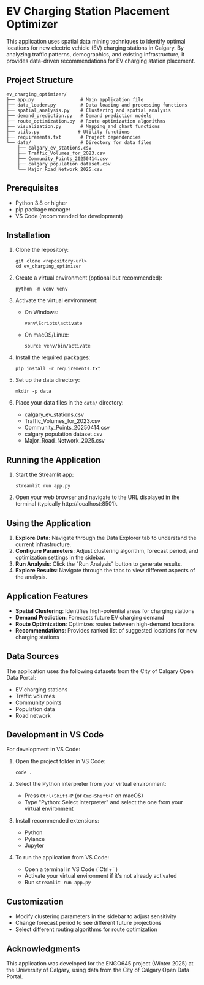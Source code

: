 # EV Charging Station Placement Optimizer

This application uses spatial data mining techniques to identify optimal locations for new electric vehicle (EV) charging stations in Calgary. By analyzing traffic patterns, demographics, and existing infrastructure, it provides data-driven recommendations for EV charging station placement.

## Project Structure

```
ev_charging_optimizer/
├── app.py                 # Main application file
├── data_loader.py         # Data loading and processing functions
├── spatial_analysis.py    # Clustering and spatial analysis
├── demand_prediction.py   # Demand prediction models
├── route_optimization.py  # Route optimization algorithms
├── visualization.py       # Mapping and chart functions
├── utils.py              # Utility functions
├── requirements.txt       # Project dependencies
└── data/                  # Directory for data files
    ├── calgary_ev_stations.csv
    ├── Traffic_Volumes_for_2023.csv
    ├── Community_Points_20250414.csv
    ├── calgary population dataset.csv
    └── Major_Road_Network_2025.csv
```
## Prerequisites

- Python 3.8 or higher
- pip package manager
- VS Code (recommended for development)

## Installation

1. Clone the repository:
   ```
   git clone <repository-url>
   cd ev_charging_optimizer
   ```

2. Create a virtual environment (optional but recommended):
   ```
   python -m venv venv
   ```

3. Activate the virtual environment:
   - On Windows:
     ```
     venv\Scripts\activate
     ```
   - On macOS/Linux:
     ```
     source venv/bin/activate
     ```

4. Install the required packages:
   ```
   pip install -r requirements.txt
   ```

5. Set up the data directory:
   ```
   mkdir -p data
   ```

6. Place your data files in the `data/` directory:
   - calgary_ev_stations.csv
   - Traffic_Volumes_for_2023.csv
   - Community_Points_20250414.csv
   - calgary population dataset.csv
   - Major_Road_Network_2025.csv

## Running the Application

1. Start the Streamlit app:
   ```
   streamlit run app.py
   ```

2. Open your web browser and navigate to the URL displayed in the terminal (typically http://localhost:8501).

## Using the Application

1. **Explore Data**: Navigate through the Data Explorer tab to understand the current infrastructure.
2. **Configure Parameters**: Adjust clustering algorithm, forecast period, and optimization settings in the sidebar.
3. **Run Analysis**: Click the "Run Analysis" button to generate results.
4. **Explore Results**: Navigate through the tabs to view different aspects of the analysis.

## Application Features

- **Spatial Clustering**: Identifies high-potential areas for charging stations
- **Demand Prediction**: Forecasts future EV charging demand
- **Route Optimization**: Optimizes routes between high-demand locations
- **Recommendations**: Provides ranked list of suggested locations for new charging stations

## Data Sources

The application uses the following datasets from the City of Calgary Open Data Portal:
- EV charging stations
- Traffic volumes
- Community points
- Population data
- Road network

## Development in VS Code

For development in VS Code:

1. Open the project folder in VS Code:
   ```
   code .
   ```

2. Select the Python interpreter from your virtual environment:
   - Press `Ctrl+Shift+P` (or `Cmd+Shift+P` on macOS)
   - Type "Python: Select Interpreter" and select the one from your virtual environment

3. Install recommended extensions:
   - Python
   - Pylance
   - Jupyter

4. To run the application from VS Code:
   - Open a terminal in VS Code (`Ctrl+``)
   - Activate your virtual environment if it's not already activated
   - Run `streamlit run app.py`

## Customization

- Modify clustering parameters in the sidebar to adjust sensitivity
- Change forecast period to see different future projections
- Select different routing algorithms for route optimization

## Acknowledgments

This application was developed for the ENGO645 project (Winter 2025) at the University of Calgary, using data from the City of Calgary Open Data Portal.